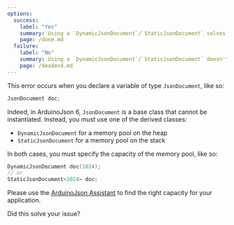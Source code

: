 ```yaml
---
options:
  success:
    label: "Yes"
    summary: Using a `DynamicJsonDocument`/`StaticJsonDocument` solves the issue
    page: /done.md
  failure:
    label: "No"
    summary: Using a `DynamicJsonDocument`/`StaticJsonDocument` doesn't solve the issue
    page: /deadend.md
---
```


This error occurs when you declare a variable of type `JsonDocument`, like so:

```c++
JsonDocument doc;
```

Indeed, in ArduinoJson 6, `JsonDocument` is a base class that cannot be instantiated.
Instead, you must use one of the derived classes:

- `DynamicJsonDocument` for a memory pool on the heap
- `StaticJsonDocument` for a memory pool on the stack

In both cases, you must specify the capacity of the memory pool, like so:

```c++
DynamicJsonDocument doc(1024);
// or
StaticJsonDocument<1024> doc;
```

Please use the [ArduinoJson Assistant](/v6/assistant/) to find the right capacity for your application.

Did this solve your issue?
